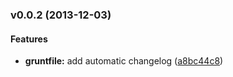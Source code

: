 <a name="v0.0.2"></a>
### v0.0.2 (2013-12-03)


#### Features

* **gruntfile:** add automatic changelog ([a8bc44c8](git@github.com:dsimard/grunt-angular-phonegap/commit/a8bc44c8029735e4d2f938659208a8b45ad7b130))

